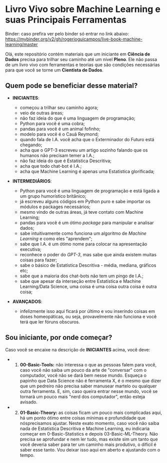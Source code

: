 # Livro Vivo sobre Machine Learning e suas Principais Ferramentas

Binder: caso prefira ver pelo binder só entrar no link abaixo:<br>
https://mybinder.org/v2/gh/rogerioguicampos/live-book-machine-learning/master

Olá, este repositório contém materiais que um iniciante em **Ciência de Dados** precisa para trilhar seu caminho até um nível **Pleno**. Ele não passa de um livro vivo com ferramentas e teorias que são condições necessárias para que você se torne um **Cientista de Dados**.

## Quem pode se beneficiar desse material?
- **INICIANTES**: 
  - começou a trilhar seu caminho agora; 
  - veio de outras áreas;
  - não faz ideia do que é uma linguagem de programação;
  - Python para você é uma cobra;
  - pandas para você é um animal fofinho;
  - modelo para você é o Cauã Reymond;
  - quando fala de I.A. você acha que o Exterminador do Futuro está chegando;
  - acha que o GPT-3 escreveu um artigo sozinho falando que os humanos não precisam temer a I.A.;
  - não faz ideia do que é Estatística Descritiva;
  - acha que todo chat-bot é I.A.;
  - acha que Machine Learning é apenas uma Estatística glorificada;<br>
  
- **INTERMEDIÁRIOS**:
  - Python para você é uma linguagem de programação e está ligada a um grupo humorístico britânico;
  - já escreveu alguns códigos em Python puro e sabe importar os módulos e packages necessários;
  - mesmo vindo de outras áreas, já teve contato com Machine Learning;
  - pandas para você é um ótimo *package* para manipular e analisar dados;
  - sabe intuitivamente como funciona um algoritmo de *Machine Learning* e como eles "aprendem";
  - sabe que I.A. é um ótimo nome para colocar na apresentação executiva;
  - reconhece o poder do *GPT-3*, mas sabe que ainda existem muitas coisas para fazer;
  - sabe o básico de Estatística Descritiva - média, mediana, gráficos etc;
  - sabe que a maioria dos chat-bots não tem um pingo de I.A.;
  - sabe que apesar da interseção entre Estatística e Machine Learning/Data Science, uma coisa é uma coisa outra coisa é outra coisa;
  
- **AVANÇADOS**:
  - infelizmente isso aqui ficará por último e vou inserindo coisas em doses homeopáticas, ou seja, provavelmente não funciona e você terá que ler fóruns obscuros.
  
## Sou iniciante, por onde começar?
Caso você se encaixe na descrição de **INICIANTES** acima, você deve:

- 1) **00-Basic-Tools:** não interessa o que as pessoas falem para você, caso você não saiba um pouco da arte de "conversar" com o computador, você não se dará bem nesse mundo. Esqueça o papinho que Data Science não é ferramenta X, é o mesmo que dizer que um pedreiro não precisa saber manusear martelo ou qualquer outra ferramenta. E, sim, caso queira entrar nesse mundo, você se tornará um pouco mais "nerd dos computador", então esteja avisado.

- 2) **01-Basic-Theory:** as coisas ficam um pouco mais complicadas aqui, há um ponto ótimo entre coisas mínimas e profundidade que nósprecisamos ajustar. Neste exato momento, caso você não saiba nada de Estatística Descritiva e Machine Learning, eu indicaria começar em 0-Basic-Statistics e depois 03-Basic-ML-Theory. Não precisa se aprofundar e nem ler tudo, mas existe sim um tanto que você deveria saber para ter um caminho mais produtivo, o difícil é saber esse tanto. Vou deixar isso aqui em aberto
e ajustando com o tempo.
